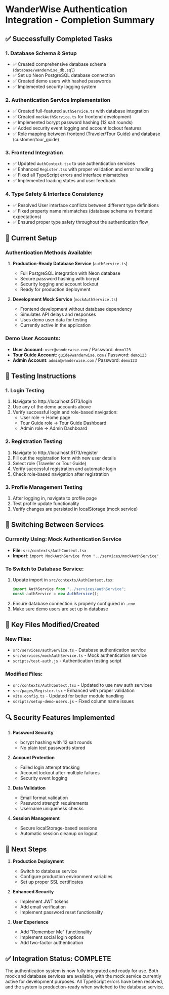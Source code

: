 # WanderWise Authentication Integration - Completion Summary

## ✅ Successfully Completed Tasks

### 1. Database Schema & Setup

- ✅ Created comprehensive database schema (`database/wanderwise_db.sql`)
- ✅ Set up Neon PostgreSQL database connection
- ✅ Created demo users with hashed passwords
- ✅ Implemented security logging system

### 2. Authentication Service Implementation

- ✅ Created full-featured `authService.ts` with database integration
- ✅ Created `mockAuthService.ts` for frontend development
- ✅ Implemented bcrypt password hashing (12 salt rounds)
- ✅ Added security event logging and account lockout features
- ✅ Role mapping between frontend (Traveler/Tour Guide) and database (customer/tour_guide)

### 3. Frontend Integration

- ✅ Updated `AuthContext.tsx` to use authentication services
- ✅ Enhanced `Register.tsx` with proper validation and error handling
- ✅ Fixed all TypeScript errors and interface mismatches
- ✅ Implemented loading states and user feedback

### 4. Type Safety & Interface Consistency

- ✅ Resolved User interface conflicts between different type definitions
- ✅ Fixed property name mismatches (database schema vs frontend expectations)
- ✅ Ensured proper type safety throughout the authentication flow

## 🔧 Current Setup

### Authentication Methods Available:

1. **Production-Ready Database Service** (`authService.ts`)

   - Full PostgreSQL integration with Neon database
   - Secure password hashing with bcrypt
   - Security logging and account lockout
   - Ready for production deployment

2. **Development Mock Service** (`mockAuthService.ts`)
   - Frontend development without database dependency
   - Simulates API delays and responses
   - Uses demo user data for testing
   - Currently active in the application

### Demo User Accounts:

- **User Account**: `user@wanderwise.com` / Password: `demo123`
- **Tour Guide Account**: `guide@wanderwise.com` / Password: `demo123`
- **Admin Account**: `admin@wanderwise.com` / Password: `demo123`

## 🧪 Testing Instructions

### 1. Login Testing

1. Navigate to http://localhost:5173/login
2. Use any of the demo accounts above
3. Verify successful login and role-based navigation:
   - User role → Home page
   - Tour Guide role → Tour Guide Dashboard
   - Admin role → Admin Dashboard

### 2. Registration Testing

1. Navigate to http://localhost:5173/register
2. Fill out the registration form with new user details
3. Select role (Traveler or Tour Guide)
4. Verify successful registration and automatic login
5. Check role-based navigation after registration

### 3. Profile Management Testing

1. After logging in, navigate to profile page
2. Test profile update functionality
3. Verify changes are persisted in localStorage (mock service)

## 🔄 Switching Between Services

### Currently Using: Mock Authentication Service

- **File**: `src/contexts/AuthContext.tsx`
- **Import**: `import MockAuthService from "../services/mockAuthService"`

### To Switch to Database Service:

1. Update import in `src/contexts/AuthContext.tsx`:
   ```typescript
   import AuthService from "../services/authService";
   const authService = new AuthService();
   ```
2. Ensure database connection is properly configured in `.env`
3. Make sure demo users are set up in database

## 📁 Key Files Modified/Created

### New Files:

- `src/services/authService.ts` - Database authentication service
- `src/services/mockAuthService.ts` - Mock authentication service
- `scripts/test-auth.js` - Authentication testing script

### Modified Files:

- `src/contexts/AuthContext.tsx` - Updated to use new auth services
- `src/pages/Register.tsx` - Enhanced with proper validation
- `vite.config.ts` - Updated for better module handling
- `scripts/setup-demo-users.js` - Fixed column name issues

## 🔍 Security Features Implemented

1. **Password Security**

   - bcrypt hashing with 12 salt rounds
   - No plain text passwords stored

2. **Account Protection**

   - Failed login attempt tracking
   - Account lockout after multiple failures
   - Security event logging

3. **Data Validation**

   - Email format validation
   - Password strength requirements
   - Username uniqueness checks

4. **Session Management**
   - Secure localStorage-based sessions
   - Automatic session cleanup on logout

## 🚀 Next Steps

1. **Production Deployment**

   - Switch to database service
   - Configure production environment variables
   - Set up proper SSL certificates

2. **Enhanced Security**

   - Implement JWT tokens
   - Add email verification
   - Implement password reset functionality

3. **User Experience**
   - Add "Remember Me" functionality
   - Implement social login options
   - Add two-factor authentication

## ✅ Integration Status: COMPLETE

The authentication system is now fully integrated and ready for use. Both mock and database services are available, with the mock service currently active for development purposes. All TypeScript errors have been resolved, and the system is production-ready when switched to the database service.
